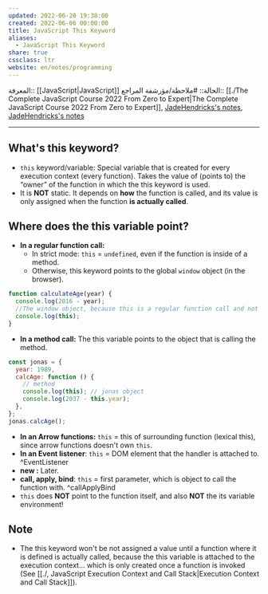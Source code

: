 ```yaml
---
updated: 2022-06-20 19:38:00
created: 2022-06-06 00:00:00
title: JavaScript This Keyword
aliases:
  - JavaScript This Keyword
share: true
cssclass: ltr
website: en/notes/programming
---
```


المعرفة:: [[JavaScript|JavaScript]]
الحالة:: #ملاحظة/مؤرشفة
المراجع:: [[./The Complete JavaScript Course 2022 From Zero to Expert|The Complete JavaScript Course 2022 From Zero to Expert]], [JadeHendricks's notes](https://github.com/JadeHendricks/the-complete-javascript-course-2019/blob/9f805e5d4e3ca73a628eb2b51d22690928ec565c/How%20Javascript%20Works/This/script.js), [JadeHendricks's notes](https://github.com/JadeHendricks/the-complete-javascript-course-2019/blob/9f805e5d4e3ca73a628eb2b51d22690928ec565c/How%20Javascript%20Works/How%20Javascript%20Works.txt)

---

## What's this keyword?

- `this` keyword/variable: Special variable that is created for every execution context (every function). Takes the value of (points to) the “owner” of the function in which the this keyword is used.
- It is **NOT** static. It depends on **how** the function is called, and its value is only assigned when the function **is actually called**.

## Where does the this variable point?

- **In a regular function call:**
  - In strict mode: `this` = `undefined`, even if the function is inside of a method.
  - Otherwise, this keyword points to the global `window` object (in the browser).

```js
function calculateAge(year) {
  console.log(2016 - year);
  //The window object, because this is a regular function call and not a method
  console.log(this);
}
```

- **In a method call:** The this variable points to the object that is calling the method.

```js
const jonas = {
  year: 1989,
  calcAge: function () {
    // method
    console.log(this); // jonas object
    console.log(2037 - this.year);
  },
};
jonas.calcAge();
```

- **In an Arrow functions:** `this` = this of surrounding function (lexical this), since arrow functions doesn't own `this`.
- **In an Event listener**: `this` = DOM element that the handler is attached to. ^EventListener
- **new :** Later.
- **call, apply, bind**: `this` = first parameter, which is object to call the function with. ^callApplyBind
- `this` does **NOT** point to the function itself, and also **NOT** the its variable environment!

## Note

- The this keyword won't be not assigned a value until a function where it is defined is actually called, because the this variable is attached to the execution context... which is only created once a function is invoked (See [[./, JavaScript Execution Context and Call Stack|Execution Context and Call Stack]]).
